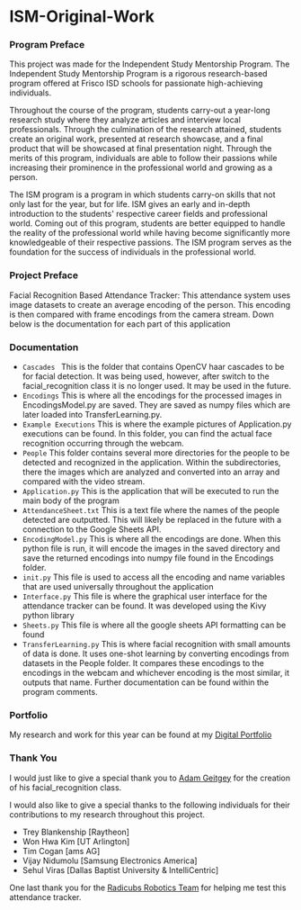 # ISM-Original-Work
### Program Preface
 This project was made for the Independent Study 
 Mentorship Program. The Independent Study Mentorship 
 Program is a rigorous research-based program offered 
 at Frisco ISD schools for passionate high-achieving 
 individuals.

Throughout the course of the program, students 
carry-out a year-long research study where they 
analyze articles and interview local professionals. 
Through the culmination of the research attained, 
students create an original work, presented at 
research showcase, and a final product that will be 
showcased at final presentation night. Through the 
merits of this program, individuals are able to follow 
their passions while increasing their prominence in the 
professional world and growing as a person.

The ISM program is a program in which students carry-on skills that not only last for the year, but for life. ISM gives an early and in-depth introduction to the students' respective career fields and professional world. Coming out of this program, students are better equipped to handle the reality of the professional world while having become significantly more knowledgeable of their respective passions. The ISM program serves as the foundation for the success of individuals in the professional world.
### Project Preface 
 Facial Recognition Based Attendance Tracker: This 
 attendance system uses image datasets to create an
 average encoding of the person. This encoding is 
 then compared with frame encodings from the camera 
 stream. Down below is the documentation for each 
 part of this application
 
### Documentation
* `Cascades `
 This is the folder that contains OpenCV haar cascades to 
be for facial detection. It was being used, however, after 
switch to the facial_recognition class it is no longer used.
It may be used in the future.
* `Encodings` 
This is where all the encodings for the processed images in EncodingsModel.py
are saved. They are saved as numpy files which are later loaded into TransferLearning.py.
* `Example Executions` 
This is where the example pictures of Application.py executions can be found. In this folder,
you can find the actual face recognition occurring through the webcam.
* `People`
This folder contains several more directories for the people 
to be detected and recognized in the application. Within the 
subdirectories, there the images which are analyzed and converted 
into an array and compared with the video stream.
* `Application.py`
This is the application that will be executed to run the main body of the program
* `AttendanceSheet.txt`
This is a text file where the names of the people detected are outputted. This will 
likely be replaced in the future with a connection to the Google Sheets API.
* `EncodingModel.py`
This is where all the encodings are done. When this python file is run,
it will encode the images in the saved directory and save the returned encodings
into numpy file found in the Encodings folder.
* `init.py`
This file is used to access all the encoding and name variables that are used universally
throughout the application
* `Interface.py`
This file is where the graphical user interface for the attendance tracker can be found. It was developed
using the Kivy python library
* `Sheets.py`
This file is where all the google sheets API formatting can be found
* `TransferLearning.py`
This is where facial recognition with small amounts of data is done. It uses one-shot learning by converting encodings
from datasets in the People folder. It compares these encodings to the encodings in the webcam and whichever encoding
is the most similar, it outputs that name. 
Further documentation can be found within
the program comments.


### Portfolio
My research and work for this year can be found at my
[Digital Portfolio](https://samratsahoo.weebly.com)

### Thank You
I would just like to give a  special thank you to [Adam Geitgey](https://github.com/ageitgey) for 
the creation of his facial_recognition class. 

I would also like to give a special thanks to the following individuals for their contributions
to my research throughout this project.
* Trey Blankenship [Raytheon]
* Won Hwa Kim [UT Arlington]
* Tim Cogan [ams AG]
* Vijay Nidumolu [Samsung Electronics America]
* Sehul Viras [Dallas Baptist University & IntelliCentric]

One last thank you for the [Radicubs Robotics Team](https://radicubs.wixsite.com/robotics) for 
helping me test this attendance tracker. 
